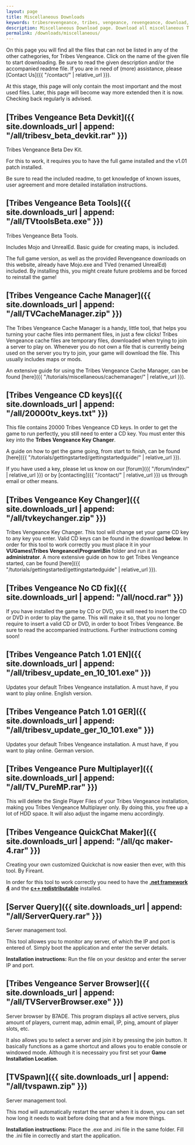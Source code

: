```yaml
---
layout: page
title: Miscellaneous Downloads
keywords: tribesrevengeance, tribes, vengeance, revengeance, download, misc, miscellaneous, cache, manager, qc, key, changer, patch, server, brower, launcher, tools
description: Miscellaneous Download page. Download all miscellaneous T:V files - Cache Manager, patches, noCD.exe and much more!
permalink: /downloads/miscellaneous/
---
```


On this page you will find all the files that can not be listed in any of the other cathegories, for Tribes Vengeance. Click on the name of the given file to start downloading. Be sure to read the given description and/or the accompanied readme file. If you are in need of (more) assistance, please [Contact Us]({{ "/contact/" | relative_url }}).


At this stage, this page will only contain the most important and the most used files. Later, this page will become way more extended then it is now. Checking back regularly is advised.

  
  

## [Tribes Vengeance Beta Devkit]({{ site.downloads_url | append: "/all/tribesv_beta_devkit.rar" }})

Tribes Vengeance Beta Dev Kit.

For this to work, it requires you to have the full game installed and the v1.01 patch installed.

Be sure to read the included readme, to get knowledge of known issues, user agreement and more detailed installation instructions.

## [Tribes Vengeance Beta Tools]({{ site.downloads_url | append: "/all/TVtoolsBeta.exe" }})

Tribes Vengeance Beta Tools.

Includes Mojo and UnrealEd. Basic guide for creating maps, is included.

The full game version, as well as the provided Revengeance downloads on this website, already have Mojo.exe and TVed (renamed UnrealEd) included. By installing this, you might create future problems and be forced to reinstall the game!

  
  

## [Tribes Vengeance Cache Manager]({{ site.downloads_url | append: "/all/TVCacheManager.zip" }})

The Tribes Vengeance Cache Manager is a handy, little tool, that helps you turning your cache files into permanent files, in just a few clicks! Tribes Vengeance cache files are temporary files, downloaded when trying to join a server to play on. Whenever you do not own a file that is currently being used on the server you try to join, your game will download the file. This usually includes maps or mods.

An extensive guide for using the Tribes Vengeance Cache Manager, can be found [here]({{ "/tutorials/miscellaneous/cachemanager/" | relative_url }}).
  

## [Tribes Vengeance CD keys]({{ site.downloads_url | append: "/all/20000tv_keys.txt" }})

This file contains 20000 Tribes Vengeance CD keys. In order to get the game to run perfectly, you still need to enter a CD key. You must enter this key into the **Tribes Vengeance Key Changer**.

A guide on how to get the game going, from start to finish, can be found [here]({{ "/tutorials/gettingstarted/gettingstartedguide/" | relative_url }}).

If you have used a key, please let us know on our [forum]({{ "/forum/index/" | relative_url }}) or by [contacting]({{ "/contact/" | relative_url }}) us through email or other means.

  
  

## [Tribes Vengeance Key Changer]({{ site.downloads_url | append: "/all/tvkeychanger.zip" }})

Tribes Vengeance Key Changer. This tool will change set your game CD key to any key you enter. Valid CD keys can be found in the download **below**. In order for this tool to work correctly you must place it in your **VUGames\Tribes Vengeance\Program\Bin** folder and run it as **administrator**. A more extensive guide on how to get Tribes Vengeance started, can be found [here]({{ "/tutorials/gettingstarted/gettingstartedguide" | relative_url }}).

  
  

## [Tribes Vengeance No CD fix]({{ site.downloads_url | append: "/all/nocd.rar" }})

If you have installed the game by CD or DVD, you will need to insert the CD or DVD in order to play the game. This will make it so, that you no longer require to insert a valid CD or DVD, in order to boot Tribes Vengeance. Be sure to read the accompanied instructions. Further instructions coming soon!

  
  

## [Tribes Vengeance Patch 1.01 EN]({{ site.downloads_url | append: "/all/tribesv_update_en_10_101.exe" }})

Updates your default Tribes Vengeance installation. A must have, if you want to play online. English version.

  
  

## [Tribes Vengeance Patch 1.01 GER]({{ site.downloads_url | append: "/all/tribesv_update_ger_10_101.exe" }})

Updates your default Tribes Vengeance installation. A must have, if you want to play online. German version.

  
  

## [Tribes Vengeance Pure Multiplayer]({{ site.downloads_url | append: "/all/TV_PureMP.rar" }})

This will delete the Single Player Files of your Tribes Vengeance installation, making you Tribes Vengeance Multiplayer only. By doing this, you free up a lot of HDD space. It will also adjust the ingame menu accordingly.

  
  

## [Tribes Vengeance QuickChat Maker]({{ site.downloads_url | append: "/all/qc maker-4.rar" }})

Creating your own customized Quickchat is now easier then ever, with this tool. By Fireant.

In order for this tool to work correctly you need to have the **[.net framework 4](http://www.microsoft.com/cs-cz/download/details.aspx?id=17851)** and the **[c++ redistributable](http://www.microsoft.com/en-us/download/details.aspx?id=5555)** installed.

  
  

## [Server Query]({{ site.downloads_url | append: "/all/ServerQuery.rar" }})

Server management tool.

This tool allowes you to monitor any server, of which the IP and port is entered of. Simply boot the application and enter the server details.

**Installation instructions:** Run the file on your desktop and enter the server IP and port.

  
  

## [Tribes Vengeance Server Browser]({{ site.downloads_url | append: "/all/TVServerBrowser.exe" }})

Server browser by B7ADE. This program displays all active servers, plus amount of players, current map, admin email, IP, ping, amount of player slots, etc.

It also allows you to select a server and join it by pressing the join button. It basically functions as a game shortcut and allows you to enable console or windowed mode. Although it is necessairy you first set your **Game Installation Location**.

  
  

## [TVSpawn]({{ site.downloads_url | append: "/all/tvspawn.zip" }})

Server management tool.

This mod will automatically restart the server when it is down, you can set how long it needs to wait before doing that and a few more things.

**Installation instructions:** Place the .exe and .ini file in the same folder. Fill the .ini file in correctly and start the application.
